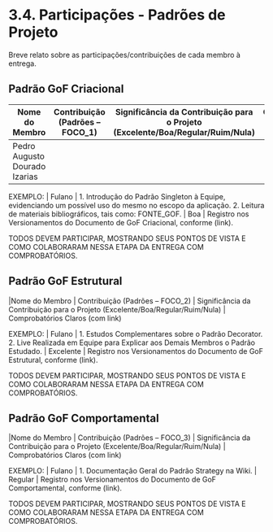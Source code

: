 # 3.4. Participações - Padrões de Projeto

Breve relato sobre as participações/contribuições de cada membro à entrega.

## Padrão GoF Criacional

|Nome do Membro | Contribuição (Padrões – FOCO_1) | Significância da Contribuição para o Projeto (Excelente/Boa/Regular/Ruim/Nula) | Comprobatórios Claros (com link)|
|-------------|-------------|-------------|------------------|
|Pedro Augusto Dourado Izarias||||

EXEMPLO:
| Fulano | 1. Introdução do Padrão Singleton à Equipe, evidenciando um possível uso do mesmo no escopo da aplicação. 2. Leitura de materiais bibliográficos, tais como: FONTE_GOF. | Boa | Registro nos Versionamentos do Documento de GoF Criacional, conforme (link).

TODOS DEVEM PARTICIPAR, MOSTRANDO SEUS PONTOS DE VISTA E COMO COLABORARAM NESSA ETAPA DA ENTREGA COM COMPROBATÓRIOS.


## Padrão GoF Estrutural
|Nome do Membro | Contribuição (Padrões – FOCO_2) | Significância da Contribuição para o Projeto (Excelente/Boa/Regular/Ruim/Nula) | Comprobatórios Claros (com link)

EXEMPLO:
| Fulano | 1. Estudos Complementares sobre o Padrão Decorator. 2. Live Realizada em Equipe para Explicar aos Demais Membros o Padrão Estudado. | Excelente | Registro nos Versionamentos do Documento de GoF Estrutural, conforme (link).

TODOS DEVEM PARTICIPAR, MOSTRANDO SEUS PONTOS DE VISTA E COMO COLABORARAM NESSA ETAPA DA ENTREGA COM COMPROBATÓRIOS.


## Padrão GoF Comportamental
|Nome do Membro | Contribuição (Padrões – FOCO_3) | Significância da Contribuição para o Projeto (Excelente/Boa/Regular/Ruim/Nula) | Comprobatórios Claros (com link)

EXEMPLO:
| Fulano | 1. Documentação Geral do Padrão Strategy na Wiki. | Regular | Registro nos Versionamentos do Documento de GoF Comportamental, conforme (link).

TODOS DEVEM PARTICIPAR, MOSTRANDO SEUS PONTOS DE VISTA E COMO COLABORARAM NESSA ETAPA DA ENTREGA COM COMPROBATÓRIOS.
